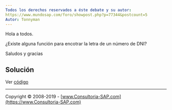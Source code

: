 ```yaml
---
Todos los derechos reservados a éste debate y su autor:
https://www.mundosap.com/foro/showpost.php?p=77344&postcount=5
Autor: Tonnyman
---
```


Hola a todos.

¿Existe alguna función para encotrar la letra de un número de DNI?

Saludos y gracias

## Solución

Ver [código](https://github.com/SidVal/ABAP/blob/master/letras-dni/letras-dni.abap)


***

Copyright © 2008-2019 - [www.Consultoria-SAP.com](https://www.Consultoria-SAP.com)

